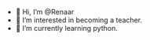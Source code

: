 - 👋 Hi, I’m @Renaar
- 👀 I’m interested in becoming a teacher.
- 🌱 I’m currently learning python.

<!---
Renaar/Renaar is a ✨ special ✨ repository because its `README.md` (this file) appears on your GitHub profile.
You can click the Preview link to take a look at your changes.
--->

